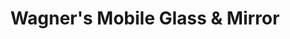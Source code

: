 ---
title: "Wagner's Mobile Glass & Mirror"
url: /palmyra/wagners-mobile-glass-und-mirror/
shop: Autowerkstatt
---